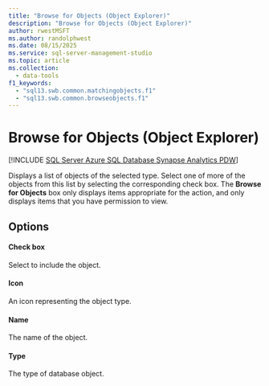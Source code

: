 ```yaml
---
title: "Browse for Objects (Object Explorer)"
description: "Browse for Objects (Object Explorer)"
author: rwestMSFT
ms.author: randolphwest
ms.date: 08/15/2025
ms.service: sql-server-management-studio
ms.topic: article
ms.collection:
  - data-tools
f1_keywords:
  - "sql13.swb.common.matchingobjects.f1"
  - "sql13.swb.common.browseobjects.f1"
---
```

# Browse for Objects (Object Explorer)

[!INCLUDE [SQL Server Azure SQL Database Synapse Analytics PDW](../includes/applies-to-version/sql-asdb-asdbmi-asa-pdw.md)]

Displays a list of objects of the selected type. Select one of more of the objects from this list by selecting the corresponding check box. The **Browse for Objects** box only displays items appropriate for the action, and only displays items that you have permission to view.

## Options

#### Check box

Select to include the object.

#### Icon

An icon representing the object type.

#### Name

The name of the object.

#### Type

The type of database object.
